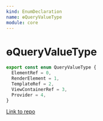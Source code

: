 ```yaml
---
kind: EnumDeclaration
name: ɵQueryValueType
module: core
---
```


# ɵQueryValueType

```ts
export const enum QueryValueType {
  ElementRef = 0,
  RenderElement = 1,
  TemplateRef = 2,
  ViewContainerRef = 3,
  Provider = 4,
}
```

[Link to repo](https://github.com/timdeschryver/angular/blob/master/packages/core/src/view/types.ts#L251-L257)

